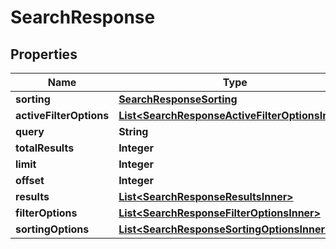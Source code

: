 

# SearchResponse

## Properties

Name | Type | Description | Notes
------------ | ------------- | ------------- | -------------
**sorting** | [**SearchResponseSorting**](SearchResponseSorting.md) |  |  [optional]
**activeFilterOptions** | [**List&lt;SearchResponseActiveFilterOptionsInner&gt;**](SearchResponseActiveFilterOptionsInner.md) |  |  [optional]
**query** | **String** |  |  [optional]
**totalResults** | **Integer** |  |  [optional]
**limit** | **Integer** |  |  [optional]
**offset** | **Integer** |  |  [optional]
**results** | [**List&lt;SearchResponseResultsInner&gt;**](SearchResponseResultsInner.md) |  |  [optional]
**filterOptions** | [**List&lt;SearchResponseFilterOptionsInner&gt;**](SearchResponseFilterOptionsInner.md) |  |  [optional]
**sortingOptions** | [**List&lt;SearchResponseSortingOptionsInner&gt;**](SearchResponseSortingOptionsInner.md) |  |  [optional]




